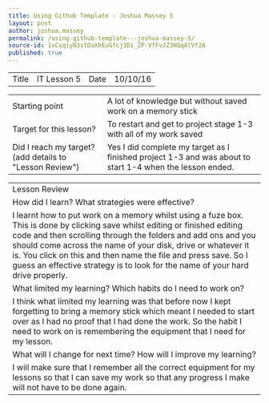 ```yaml
---
title: Using Github Template - Joshua Massey 5
layout: post
author: joshua.massey
permalink: /using-github-template---joshua-massey-5/
source-id: 1vCvqiyN3stDaXhEuGfcj3Di_ZP-VfFvJZ3HQqAlVf2A
published: true
---
```

<table>
  <tr>
    <td>Title</td>
    <td>IT Lesson 5</td>
    <td>Date</td>
    <td>10/10/16</td>
  </tr>
</table>


<table>
  <tr>
    <td>Starting point</td>
    <td>A lot of knowledge but without saved work on a memory stick</td>
  </tr>
  <tr>
    <td>Target for this lesson?</td>
    <td>To restart and get to project stage 1-3 with all of my work saved</td>
  </tr>
  <tr>
    <td>Did I reach my target? 
(add details to "Lesson Review")</td>
    <td>Yes I did complete my target as I finished project 1-3 and was about to start 1-4 when the lesson ended.</td>
  </tr>
</table>


<table>
  <tr>
    <td>Lesson Review</td>
  </tr>
  <tr>
    <td>How did I learn? What strategies were effective? </td>
  </tr>
  <tr>
    <td>I learnt how to put work on a memory whilst using a fuze box. This is done by clicking save whilst editing or finished editing code and then scrolling through the folders and add ons and you should come across the name of your disk, drive or whatever it is. You click on this and then name the file and press save. So I guess an effective strategy is to look for the name of your hard drive properly.</td>
  </tr>
  <tr>
    <td>What limited my learning? Which habits do I need to work on? </td>
  </tr>
  <tr>
    <td>I think what limited my learning was that before now I kept forgetting to bring a memory stick which meant I needed to start over as I had no proof that I had done the work. So the habit I need to work on is remembering the equipment that I need for my lesson.</td>
  </tr>
  <tr>
    <td>What will I change for next time? How will I improve my learning?</td>
  </tr>
  <tr>
    <td>I will make sure that I remember all the correct equipment for my lessons so that I can save my work so that any progress I make will not have to be done again.</td>
  </tr>
</table>



